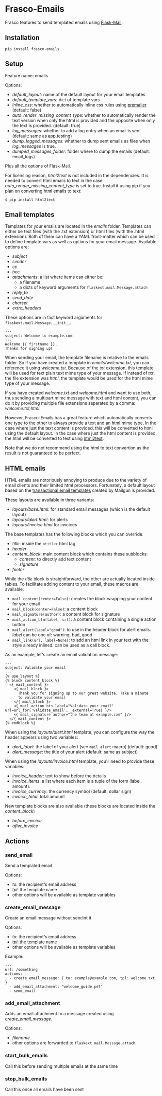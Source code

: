 # Frasco-Emails

Frasco features to send templated emails using [Flask-Mail](https://pythonhosted.org/flask-mail/).

## Installation

    pip install frasco-emails

## Setup

Feature name: emails

Options:

 - *default_layout*: name of the default layout for your email templates
 - *default_template_vars*: dict of template vars
 - *inline_css*: whether to automatically inline css rules using
   [premailer](https://pypi.python.org/pypi/premailer) (default: false)
 - *auto_render_missing_content_type*: whether to automatically render the
   text version when only the html is provided and the opposite when only
   the text is provided. (default: true)
 - *log_messages*: whether to add a log entry when an email is sent
   (default: same as app.testing)
 - *dump_logged_messages*: whether to dump sent emails as files when
   *log_messages* is true.
 - *dumped_messages_folder*: folder where to dump the emails (default: email_logs)

Plus all the options of Flask-Mail.

For licensing reason, *html2text* is not included in the dependencies. It is needed to convert html emails to text in the case *auto_render_missing_content_type* is set to true. Install it using pip if you plan on converting html emails to text:

    $ pip install html2text

## Email templates

Templates for your emails are located in the *emails* folder. Templates can
either be text files (with the .txt extension) or html files (with the .html extension).
Both of them can have a YAML front-matter which can be used to define template
vars as well as options for your email message. Available options are:

 - *subject*
 - *sender*
 - *cc*
 - *bcc*
 - *attachments*: a list where items can either be:
   - a filename
   - a dicts of keyword arguments for `flaskext.mail.Message.attach`
 - *reply_to*
 - *send_date*
 - *charset*
 - *extra_headers*

These options are in fact keyword arguments for `flaskext.mail.Message.__init__`.

    ---
    subject: Welcome to example.com
    ---
    Welcome {{ firstname }},
    Thanks for signing up!

When sending your email, the template filename is relative to the emails folder.
So if you have created a template in *emails/welcome.txt*, you can reference it
using *welcome.txt*. Because of the *txt* extension, this template will be used
for text plain text mime type of your message. If instead of *txt*, the file
extension was *html*, the template would be used for the html mime type of your
message.

If you have created *welcome.txt* and *welcome.html* and want to use both, thus
sending a multipart mime message with text and html content, you can do it by
providing multiple file extensions separated by a comma: *welcome.txt,html*.

However, Frasco-Emails has a great feature which automatically converts one type
to the other to always provide a text and an html mime type. In the case where
just the text content is provided, this will be converted to html using the
default layout. In the case where just the html content is provided, the html
will be converted to text using [html2text](https://github.com/aaronsw/html2text).

Note that we do not recommend using the html to text convertion as the result
is not guaranteed to be perfect.

## HTML emails

HTML emails are notoriously annoying to produce due to the variety of email clients
and their limited html processors. Fortunately, a default layout based on the
[transactional email templates](http://blog.mailgun.com/transactional-html-email-templates/)
created by Mailgun is provided.

These layouts are available in three variants:

 - *layouts/base.html*: for standard email messages (which is the default layout)
 - *layouts/alert.html*: for alerts
 - *layouts/invoice.html* for invoices

The base templates has the following blocks which you can override:

 - *title*: inside the `<title>` html tag
 - *header*
 - *content_block*: main content block which contains these subblocks:
   - *content*: to directly add text content
   - *signature*
 - *footer*

While the *title* block is straightforward, the other are actually located inside
tables. To facilitate adding content to your email, these macros are available:

 - `mail_content(center=False)`: creates the block wrapping your content for your email
 - `mail_block(center=False)`: a content block
 - `mail_signature(author)`: a content block for signature
 - `mail_action_btn(label, url)`: a content block containing a single action button
 - `mail_alert(label="good")`: to use in the header block for alert emails. *label* can
   be one of: warning, bad, good
 - `mail_link(url, label=None)`: to add an html link in your text with the style already
   inlined. can be used as a call block.

As an example, let's create an email validation message:

    ---
    subject: Validate your email
    ---
    {% use_layout %}
    {% block content_block %}
      <{ mail_content }>
        <{ mail_block }>
          Thank you for signing up to our great website. Take a minute
          to validate your email
        </{ mail_block }>
        <{ mail_action_btn label="Validate your email" url=url_for('validate_email', _external=True) }/>
        <{ mail_signature author="the team at example.com" }/>
      </{ mail_content }>
    {% endblock %}

When using the *layouts/alert.html* template, you can configure the way the header appears
using two variables:

 - *alert_label*: the label of your alert (see `mail_alert` macro) (default: good)
 - *alert_message*: the title of your alert (default: same as subject)

When using the *layouts/invoice.html* template, you'll need to provide these variables:

 - *invoice_header*: text to show before the details
 - *invoice_items*: a list where each item is a tuple of the form (label, amount).
 - *invoice_currency*: the currency symbol (default: dollar sign)
 - *invoice_total*: total amount

New template blocks are also available (these blocks are located inside the *content_block*)

 - *before_invoice*
 - *after_invoice*

## Actions

### send\_email

Send a templated email

Options:

 - *to*: the recipient's email address
 - *tpl*: the template name
 - other options will be available as template variables

### create\_email\_message

Create an email message without sendint it.

Options:

 - *to*: the recipient's email address
 - *tpl*: the template name
 - other options will be available as template variables

Example:

    ---
    url: /something
    actions:
      - create_email_message: { to: example@example.com, tpl: welcome.txt }
      - add_email_attachment: "welcome_guide.pdf"
      - send_email

### add\_email\_attachment

Adds an email attachment to a message created using *create_email_message*.

Options:

 - *filename*
 - other options are forwarded to `flaskext.mail.Message.attach`

### start\_bulk\_emails

Call this before sending multiple emails at the same time

### stop\_bulk\_emails

Call this once all emails have been sent
